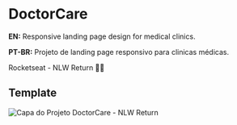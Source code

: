 # DoctorCare

**EN:** Responsive landing page design for medical clinics.

**PT-BR:** Projeto de landing page responsivo para clinicas médicas.

Rocketseat - NLW Return 🚀💙

## Template
<img src="./pricing-table-template.png" alt="Capa do Projeto DoctorCare - NLW Return" />
